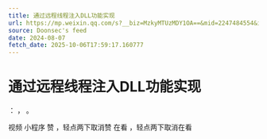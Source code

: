 ```yaml
---
title: 通过远程线程注入DLL功能实现
url: https://mp.weixin.qq.com/s?__biz=MzkyMTUzMDY1OA==&mid=2247484554&idx=1&sn=352021eabe1d58670b7ae1485c4f417d
source: Doonsec's feed
date: 2024-08-07
fetch_date: 2025-10-06T17:59:17.160777
---
```


# 通过远程线程注入DLL功能实现

：
，
。

视频
小程序
赞
，轻点两下取消赞
在看
，轻点两下取消在看
